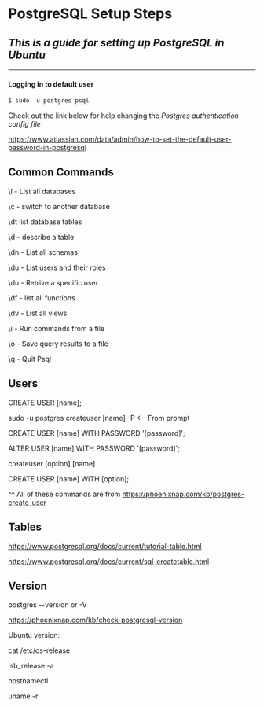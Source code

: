 # **PostgreSQL Setup Steps**
## _This is a guide for setting up PostgreSQL in Ubuntu_

---
#### Logging in to default user

```C
$ sudo -u postgres psql
```
Check out the link below for help changing the _Postgres authentication config file_

https://www.atlassian.com/data/admin/how-to-set-the-default-user-password-in-postgresql

## Common Commands

\l - List all databases

\c - switch to another database

\dt list database tables

\d <table-name> - describe a table

\dn - List all schemas

\du - List users and their roles

\du <username> - Retrive a specific user

\df - list all functions 

\dv - List all views

\i - Run commands from a file

\o - Save query results to a file

\q - Quit Psql


## Users

CREATE USER [name];

sudo -u postgres createuser [name] -P <-- From prompt 

CREATE USER [name] WITH PASSWORD '[password]';

ALTER USER [name] WITH PASSWORD '[password]';

createuser [option] [name]

CREATE USER [name] WITH [option];

^^ All of these commands are from https://phoenixnap.com/kb/postgres-create-user

## Tables

https://www.postgresql.org/docs/current/tutorial-table.html

https://www.postgresql.org/docs/current/sql-createtable.html

## Version

postgres --version or -V

https://phoenixnap.com/kb/check-postgresql-version

Ubuntu version:

cat /etc/os-release

lsb_release -a

hostnamectl

uname -r

